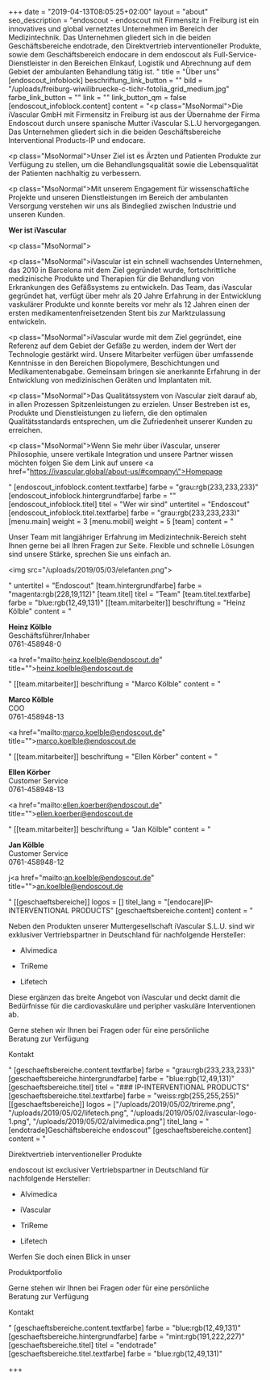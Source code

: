 +++
date = "2019-04-13T08:05:25+02:00"
layout = "about"
seo_description = "endoscout - endoscout mit Firmensitz in Freiburg ist ein innovatives und global vernetztes Unternehmen im Bereich der Medizintechnik. Das Unternehmen gliedert sich in die beiden Geschäftsbereiche endotrade, den Direktvertrieb interventioneller Produkte, sowie dem Geschäftsbereich endocare in dem endoscout als Full-Service- Dienstleister in den Bereichen EInkauf, Logistik und Abrechnung auf dem Gebiet der ambulanten Behandlung tätig ist. "
title = "Über uns"
[endoscout_infoblock]
beschriftung_link_button = ""
bild = "/uploads/freiburg-wiwilibruecke-c-tichr-fotolia_grid_medium.jpg"
farbe_link_button = ""
link = ""
link_button_qm = false
[endoscout_infoblock.content]
content = "<p class=\"MsoNormal\">Die iVascular GmbH mit Firmensitz in Freiburg ist aus der Übernahme der Firma Endoscout durch unsere spanische Mutter iVascular S.L.U hervorgegangen. Das Unternehmen gliedert sich in die beiden Geschäftsbereiche Interventional Products-IP und endocare.</p><p class=\"MsoNormal\">Unser Ziel ist es Ärzten und Patienten Produkte zur Verfügung zu stellen, um die Behandlungsqualität sowie die Lebensqualität der Patienten nachhaltig zu verbessern.</p><p class=\"MsoNormal\">Mit unserem Engagement für wissenschaftliche Projekte und unseren Dienstleistungen im Bereich der ambulanten Versorgung verstehen wir uns als Bindeglied zwischen Industrie und unseren Kunden.</p><p></p><p><strong>Wer ist iVascular</strong></p><p class=\"MsoNormal\"></p><p class=\"MsoNormal\">iVascular ist ein schnell wachsendes Unternehmen, das 2010 in Barcelona mit dem Ziel gegründet wurde, fortschrittliche medizinische Produkte und Therapien für die Behandlung von Erkrankungen des Gefäßsystems zu entwickeln. Das Team, das iVascular gegründet hat, verfügt über mehr als 20 Jahre Erfahrung in der Entwicklung vaskulärer Produkte und konnte bereits vor mehr als 12 Jahren einen der ersten medikamentenfreisetzenden Stent bis zur Marktzulassung entwickeln.</p><p class=\"MsoNormal\">iVascular wurde mit dem Ziel gegründet, eine Referenz auf dem Gebiet der Gefäße zu werden, indem der Wert der Technologie gestärkt wird. Unsere Mitarbeiter verfügen über umfassende Kenntnisse in den Bereichen Biopolymere, Beschichtungen und Medikamentenabgabe. Gemeinsam bringen sie anerkannte Erfahrung in der Entwicklung von medizinischen Geräten und Implantaten mit.</p><p class=\"MsoNormal\">Das Qualitätssystem von iVascular zielt darauf ab, in allen Prozessen Spitzenleistungen zu erzielen. Unser Bestreben ist es, Produkte und Dienstleistungen zu liefern, die den optimalen Qualitätsstandards entsprechen, um die Zufriedenheit unserer Kunden zu erreichen.</p><p class=\"MsoNormal\">Wenn Sie mehr über iVascular, unserer Philosophie, unsere vertikale Integration und unsere Partner wissen möchten folgen Sie dem Link auf unsere <a href=\"https://ivascular.global/about-us/#company\">Homepage</a></p>"
[endoscout_infoblock.content.textfarbe]
farbe = "grau:rgb(233,233,233)"
[endoscout_infoblock.hintergrundfarbe]
farbe = ""
[endoscout_infoblock.titel]
titel = "Wer wir sind"
untertitel = "Endoscout"
[endoscout_infoblock.titel.textfarbe]
farbe = "grau:rgb(233,233,233)"
[menu.main]
weight = 3
[menu.mobil]
weight = 5
[team]
content = "<p>Unser Team mit langjähriger Erfahrung im Medizintechnik-Bereich steht Ihnen gerne bei all Ihren Fragen zur Seite. Flexible und schnelle Lösungen sind unsere Stärke, sprechen Sie uns einfach an.</p><p><img src=\"/uploads/2019/05/03/elefanten.png\"></p>"
untertitel = "Endoscout"
[team.hintergrundfarbe]
farbe = "magenta:rgb(228,19,112)"
[team.titel]
titel = "Team"
[team.titel.textfarbe]
farbe = "blue:rgb(12,49,131)"
[[team.mitarbeiter]]
beschriftung = "Heinz Kölble"
content = "<p><strong>Heinz Kölble</strong><br>Geschäftsführer/Inhaber <br>0761-458948-0</p><p><a href=\"mailto:heinz.koelble@endoscout.de\" title=\"\">heinz.koelble@endoscout.de</a></p>"
[[team.mitarbeiter]]
beschriftung = "Marco Kölble"
content = "<p><strong>Marco Kölble</strong><br>COO<br>0761-458948-13</p><p><a href=\"mailto:marco.koelble@endoscout.de\" title=\"\">marco.koelble@endoscout.de</a></p>"
[[team.mitarbeiter]]
beschriftung = "Ellen Körber"
content = "<p><strong>Ellen Körber</strong><br>Customer Service <br>0761-458948-13</p><p><a href=\"mailto:ellen.koerber@endoscout.de\" title=\"\">ellen.koerber@endoscout.de</a></p>"
[[team.mitarbeiter]]
beschriftung = "Jan Kölble"
content = "<p><strong>Jan Kölble</strong><br>Customer Service <br>0761-458948-12</p><p>j<a href=\"mailto:an.koelble@endoscout.de\" title=\"\">an.koelble@endoscout.de</a></p>"
[[geschaeftsbereiche]]
logos = []
titel_lang = "[endocare]IP-INTERVENTIONAL PRODUCTS"
[geschaeftsbereiche.content]
content = "<p>Neben den Produkten unserer Muttergesellschaft iVascular S.L.U. sind wir exklusiver Vertriebspartner in Deutschland für nachfolgende Hersteller:</p><ul><li><p>Alvimedica</p></li><li><p>TriReme</p></li><li><p>Lifetech</p></li></ul><p>Diese ergänzen das breite Angebot von iVascular und deckt damit die Bedürfnisse für die cardiovaskuläre und peripher vaskuläre Interventionen ab.</p><p>Gerne stehen wir Ihnen bei Fragen oder für eine persönliche<br>Beratung zur Verfügung</p><p>Kontakt</p>"
[geschaeftsbereiche.content.textfarbe]
farbe = "grau:rgb(233,233,233)"
[geschaeftsbereiche.hintergrundfarbe]
farbe = "blue:rgb(12,49,131)"
[geschaeftsbereiche.titel]
titel = "### IP-INTERVENTIONAL PRODUCTS"
[geschaeftsbereiche.titel.textfarbe]
farbe = "weiss:rgb(255,255,255)"
[[geschaeftsbereiche]]
logos = ["/uploads/2019/05/02/trireme.png", "/uploads/2019/05/02/lifetech.png", "/uploads/2019/05/02/ivascular-logo-1.png", "/uploads/2019/05/02/alvimedica.png"]
titel_lang = "[endotrade]Geschäftsbereiche endoscout"
[geschaeftsbereiche.content]
content = "<p>Direktvertrieb interventioneller Produkte</p><p>endoscout ist exclusiver Vertriebspartner in Deutschland für <br>nachfolgende Hersteller:</p><ul><li><p>Alvimedica</p></li><li><p>iVascular</p></li><li><p>TriReme</p></li><li><p>Lifetech</p></li></ul><p>Werfen Sie doch einen Blick in unser</p><p>Produktportfolio</p><p>Gerne stehen wir Ihnen bei Fragen oder für eine persönliche <br>Beratung zur Verfügung</p><p>Kontakt</p>"
[geschaeftsbereiche.content.textfarbe]
farbe = "blue:rgb(12,49,131)"
[geschaeftsbereiche.hintergrundfarbe]
farbe = "mint:rgb(191,222,227)"
[geschaeftsbereiche.titel]
titel = "endotrade"
[geschaeftsbereiche.titel.textfarbe]
farbe = "blue:rgb(12,49,131)"

+++
